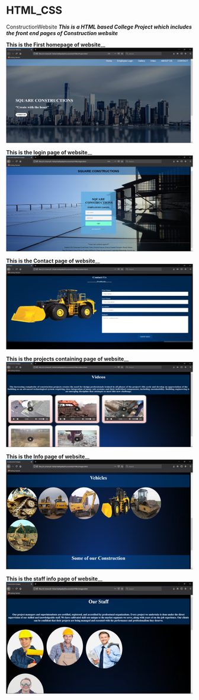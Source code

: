 # HTML_CSS
ConstructionWebsite
***This is a HTML based College Project which includes the front end pages of Construction website***

**This is the First homepage of website**__
![alt text](https://github.com/Er-Vishal-Kathpalia/HTML_CSS/blob/main/Project%20Pictures/Homepage.png)

**This is the login page of website**__
![alt text](https://github.com/Er-Vishal-Kathpalia/HTML_CSS/blob/main/Project%20Pictures/Login_PAGE.png)

**This is the Contact page of website**__
![alt text](https://github.com/Er-Vishal-Kathpalia/HTML_CSS/blob/main/Project%20Pictures/Contact_Page.png)

**This is the projects containing page of website**__
![alt text](https://github.com/Er-Vishal-Kathpalia/HTML_CSS/blob/main/Project%20Pictures/Videos.png)

**This is the Info page of website**__
![alt text](https://github.com/Er-Vishal-Kathpalia/HTML_CSS/blob/main/Project%20Pictures/Info.png)

**This is the staff info page of website**__
![alt text](https://github.com/Er-Vishal-Kathpalia/HTML_CSS/blob/main/Project%20Pictures/Staff.png)
